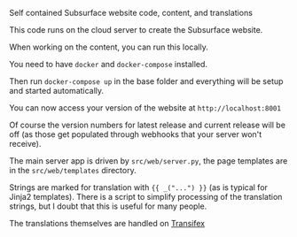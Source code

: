 Self contained Subsurface website code, content, and translations

This code runs on the cloud server to create the Subsurface website.

When working on the content, you can run this locally.

You need to have `docker` and `docker-compose` installed.

Then run `docker-compose up` in the base folder and everything will be setup
and started automatically.

You can now access your version of the website at `http://localhost:8001`

Of course the version numbers for latest release and current release
will be off (as those get populated through webhooks that your server
won't receive).

The main server app is driven by `src/web/server.py`, the page templates
are in the `src/web/templates` directory.

Strings are marked for translation with `{{ _("...") }}` (as is typical
for Jinja2 templates). There is a script to simplify processing of the
translation strings, but I doubt that this is useful for many people.

The translations themselves are handled on [Transifex](https://app.transifex.com/subsurface/new-website/languages/)

